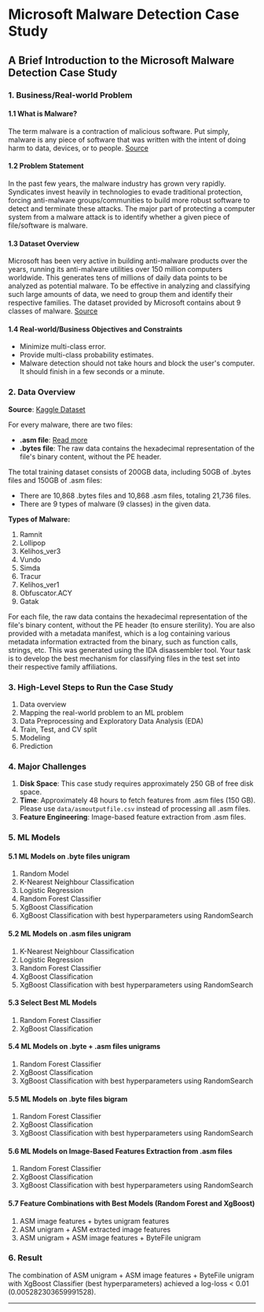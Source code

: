 # Microsoft Malware Detection Case Study

## A Brief Introduction to the Microsoft Malware Detection Case Study

### 1. Business/Real-world Problem

#### 1.1 What is Malware?

The term malware is a contraction of malicious software. Put simply, malware is any piece of software that was written with the intent of doing harm to data, devices, or to people. [Source](https://www.avg.com/en/signal/what-is-malware)

#### 1.2 Problem Statement

In the past few years, the malware industry has grown very rapidly. Syndicates invest heavily in technologies to evade traditional protection, forcing anti-malware groups/communities to build more robust software to detect and terminate these attacks. The major part of protecting a computer system from a malware attack is to identify whether a given piece of file/software is malware.

#### 1.3 Dataset Overview

Microsoft has been very active in building anti-malware products over the years, running its anti-malware utilities over 150 million computers worldwide. This generates tens of millions of daily data points to be analyzed as potential malware. To be effective in analyzing and classifying such large amounts of data, we need to group them and identify their respective families. The dataset provided by Microsoft contains about 9 classes of malware. [Source](https://www.kaggle.com/c/malware-classification)

#### 1.4 Real-world/Business Objectives and Constraints

- Minimize multi-class error.
- Provide multi-class probability estimates.
- Malware detection should not take hours and block the user's computer. It should finish in a few seconds or a minute.

### 2. Data Overview

**Source**: [Kaggle Dataset](https://www.kaggle.com/c/malware-classification/data)

For every malware, there are two files:
- **.asm file**: [Read more](https://www.reviversoft.com/file-extensions/asm)
- **.bytes file**: The raw data contains the hexadecimal representation of the file's binary content, without the PE header.

The total training dataset consists of 200GB data, including 50GB of .bytes files and 150GB of .asm files:
- There are 10,868 .bytes files and 10,868 .asm files, totaling 21,736 files.
- There are 9 types of malware (9 classes) in the given data.

**Types of Malware:**
1. Ramnit
2. Lollipop
3. Kelihos_ver3
4. Vundo
5. Simda
6. Tracur
7. Kelihos_ver1
8. Obfuscator.ACY
9. Gatak

For each file, the raw data contains the hexadecimal representation of the file's binary content, without the PE header (to ensure sterility). You are also provided with a metadata manifest, which is a log containing various metadata information extracted from the binary, such as function calls, strings, etc. This was generated using the IDA disassembler tool. Your task is to develop the best mechanism for classifying files in the test set into their respective family affiliations.

### 3. High-Level Steps to Run the Case Study

1. Data overview
2. Mapping the real-world problem to an ML problem
3. Data Preprocessing and Exploratory Data Analysis (EDA)
4. Train, Test, and CV split
5. Modeling
6. Prediction

### 4. Major Challenges

1. **Disk Space**: This case study requires approximately 250 GB of free disk space.
2. **Time**: Approximately 48 hours to fetch features from .asm files (150 GB). Please use `data/asmoutputfile.csv` instead of processing all .asm files.
3. **Feature Engineering**: Image-based feature extraction from .asm files.

### 5. ML Models

#### 5.1 ML Models on .byte files unigram

1. Random Model 
2. K-Nearest Neighbour Classification 
3. Logistic Regression 
4. Random Forest Classifier
5. XgBoost Classification 
6. XgBoost Classification with best hyperparameters using RandomSearch 

#### 5.2 ML Models on .asm files unigram

1. K-Nearest Neighbour Classification 
2. Logistic Regression 
3. Random Forest Classifier
4. XgBoost Classification 
5. XgBoost Classification with best hyperparameters using RandomSearch 

#### 5.3 Select Best ML Models

1. Random Forest Classifier
2. XgBoost Classification 

#### 5.4 ML Models on .byte + .asm files unigrams

1. Random Forest Classifier
2. XgBoost Classification 
3. XgBoost Classification with best hyperparameters using RandomSearch

#### 5.5 ML Models on .byte files bigram

1. Random Forest Classifier
2. XgBoost Classification 
3. XgBoost Classification with best hyperparameters using RandomSearch

#### 5.6 ML Models on Image-Based Features Extraction from .asm files

1. Random Forest Classifier
2. XgBoost Classification 
3. XgBoost Classification with best hyperparameters using RandomSearch

#### 5.7 Feature Combinations with Best Models (Random Forest and XgBoost)

1. ASM image features + bytes unigram features
2. ASM unigram + ASM extracted image features
3. ASM unigram + ASM image features + ByteFile unigram

### 6. Result

The combination of ASM unigram + ASM image features + ByteFile unigram with XgBoost Classifier (best hyperparameters) achieved a log-loss < 0.01 (0.005282303659991528).

---
